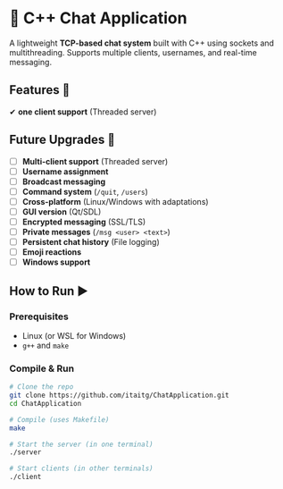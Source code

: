 # 📡 C++ Chat Application

A lightweight **TCP-based chat system** built with C++ using sockets and multithreading. Supports multiple clients, usernames, and real-time messaging.


## Features 🚀
✔ **one client support** (Threaded server)

## Future Upgrades 🔮
- [ ] **Multi-client support** (Threaded server)  
- [ ] **Username assignment**  
- [ ] **Broadcast messaging**  
- [ ] **Command system** (`/quit`, `/users`)  
- [ ] **Cross-platform** (Linux/Windows with adaptations)
- [ ] **GUI version** (Qt/SDL)
- [ ] **Encrypted messaging** (SSL/TLS)
- [ ] **Private messages** (`/msg <user> <text>`)
- [ ] **Persistent chat history** (File logging)
- [ ] **Emoji reactions**
- [ ] **Windows support**

## How to Run ▶️
### **Prerequisites**
- Linux (or WSL for Windows)
- `g++` and `make`

### **Compile & Run**
```sh
# Clone the repo
git clone https://github.com/itaitg/ChatApplication.git
cd ChatApplication

# Compile (uses Makefile)
make

# Start the server (in one terminal)
./server

# Start clients (in other terminals)
./client